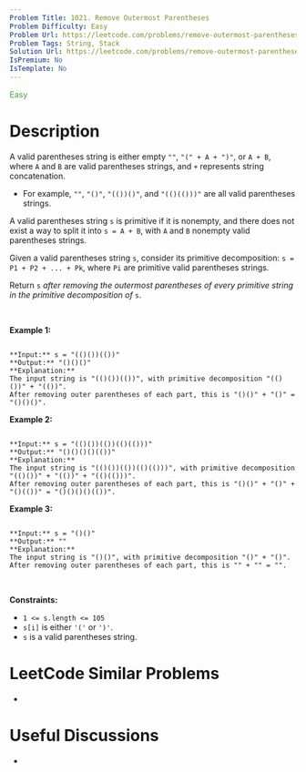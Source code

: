 ```yaml
---
Problem Title: 1021. Remove Outermost Parentheses
Problem Difficulty: Easy
Problem Url: https://leetcode.com/problems/remove-outermost-parentheses/
Problem Tags: String, Stack
Solution Url: https://leetcode.com/problems/remove-outermost-parentheses/solution/
IsPremium: No
IsTemplate: No
---
```


<span style="color: rgb(67, 160, 71);">Easy</span>

# Description

A valid parentheses string is either empty `""`, `"(" + A + ")"`, or `A + B`, where `A` and `B` are valid parentheses strings, and `+` represents string concatenation.


* For example, `""`, `"()"`, `"(())()"`, and `"(()(()))"` are all valid parentheses strings.


A valid parentheses string `s` is primitive if it is nonempty, and there does not exist a way to split it into `s = A + B`, with `A` and `B` nonempty valid parentheses strings.


Given a valid parentheses string `s`, consider its primitive decomposition: `s = P1 + P2 + ... + Pk`, where `Pi` are primitive valid parentheses strings.


Return `s` *after removing the outermost parentheses of every primitive string in the primitive decomposition of* `s`.


 


**Example 1:**



```

**Input:** s = "(()())(())"
**Output:** "()()()"
**Explanation:** 
The input string is "(()())(())", with primitive decomposition "(()())" + "(())".
After removing outer parentheses of each part, this is "()()" + "()" = "()()()".

```

**Example 2:**



```

**Input:** s = "(()())(())(()(()))"
**Output:** "()()()()(())"
**Explanation:** 
The input string is "(()())(())(()(()))", with primitive decomposition "(()())" + "(())" + "(()(()))".
After removing outer parentheses of each part, this is "()()" + "()" + "()(())" = "()()()()(())".

```

**Example 3:**



```

**Input:** s = "()()"
**Output:** ""
**Explanation:** 
The input string is "()()", with primitive decomposition "()" + "()".
After removing outer parentheses of each part, this is "" + "" = "".

```

 


**Constraints:**


* `1 <= s.length <= 105`
* `s[i]` is either `'('` or `')'`.
* `s` is a valid parentheses string.




# LeetCode Similar Problems

- []()

# Useful Discussions

- []()
